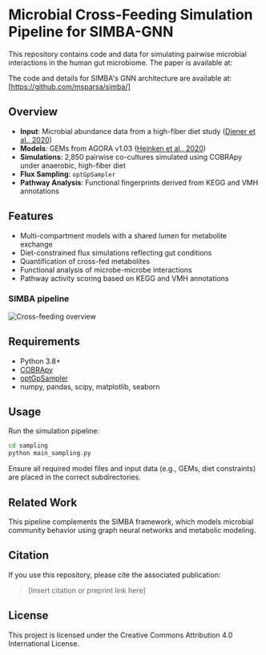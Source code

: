 # Microbial Cross-Feeding Simulation Pipeline for SIMBA-GNN


This repository contains code and data for simulating pairwise microbial interactions in the human gut microbiome. 
The paper is available at: 

The code and details for SIMBA's GNN architecture are available at: [https://github.com/msparsa/simba/]

## Overview

- **Input**: Microbial abundance data from a high-fiber diet study ([Diener et al., 2020](https://doi.org/10.1093/bioinformatics/btaa234))  
- **Models**: GEMs from AGORA v1.03 ([Heinken et al., 2020](https://doi.org/10.1038/s41597-020-0433-6))  
- **Simulations**: 2,850 pairwise co-cultures simulated using COBRApy under anaerobic, high-fiber diet  
- **Flux Sampling**: `optGpSampler`  
- **Pathway Analysis**: Functional fingerprints derived from KEGG and VMH annotations

## Features

- Multi-compartment models with a shared lumen for metabolite exchange  
- Diet-constrained flux simulations reflecting gut conditions  
- Quantification of cross-fed metabolites  
- Functional analysis of microbe-microbe interactions
- Pathway activity scoring based on KEGG and VMH annotations

### SIMBA pipeline
![Cross-feeding overview](graph.jpg)

## Requirements

- Python 3.8+  
- [COBRApy](https://github.com/opencobra/cobrapy)  
- [optGpSampler](https://github.com/cdanielmachado/optGpSampler)  
- numpy, pandas, scipy, matplotlib, seaborn

## Usage

Run the simulation pipeline:

```bash
cd sampling
python main_sampling.py
```

Ensure all required model files and input data (e.g., GEMs, diet constraints) are placed in the correct subdirectories.

## Related Work

This pipeline complements the SIMBA framework, which models microbial community behavior using graph neural networks and metabolic modeling.

## Citation

If you use this repository, please cite the associated publication:

> [Insert citation or preprint link here]

## License

This project is licensed under the Creative Commons Attribution 4.0 International License.
